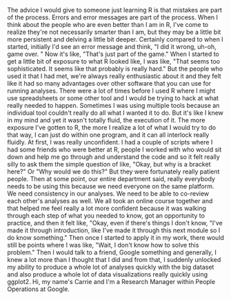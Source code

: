 

The advice I would give to someone just learning R is that mistakes are part of the process. Errors and error messages are part of the process. When I think about the people who are even better than I am in R, I've come to realize they're not necessarily smarter than I am, but they may be a little bit more persistent and delving a little bit deeper. Certainly compared to when I started, initially I'd see an error message and think, "I did it wrong, uh-oh, game over. " Now it's like, "That's just part of the game." When I started to get a little bit of exposure to what R looked like, I was like, "That seems too sophisticated. It seems like that probably is really hard." But the people who used it that I had met, we're always really enthusiastic about it and they felt like it had so many advantages over other software that you can use for running analyses. There were a lot of times before I used R where I might use spreadsheets or some other tool and I would be trying to hack at what really needed to happen. Sometimes I was using multiple tools because an individual tool couldn't really do all what I wanted it to do. But it's like I knew in my mind and yet it wasn't totally fluid, the execution of it. The more exposure I've gotten to R, the more I realize a lot of what I would try to do that way, I can just do within one program, and it can all interlock really fluidly. At first, I was really unconfident. I had a couple of scripts where I had some friends who were better at R, people I worked with who would sit down and help me go through and understand the code and so it felt really silly to ask them the simple question of like, "Okay, but why is a bracket here?" Or "Why would we do this?" But they were fortunately really patient people. Then at some point, our entire department said, really everybody needs to be using this because we need everyone on the same platform. We need consistency in our analyses. We need to be able to co-review each other's analyses as well. We all took an online course together and that helped me feel really a lot more confident because it was walking through each step of what you needed to know, got an opportunity to practice, and then it felt like, "Okay, even if there's things I don't know, "I've made it through introduction, like I've made it through this next module so I do know something." Then once I started to apply it in my work, there would still be points where I was like, "Wait, I don't know how to solve this problem." Then I would talk to a friend, Google something and generally, I knew a lot more than I thought that I did and from that, I suddenly unlocked my ability to produce a whole lot of analyses quickly with the big dataset and also produce a whole lot of data visualizations really quickly using ggplot2. Hi, my name's Carrie and I'm a Research Manager within People Operations at Google.